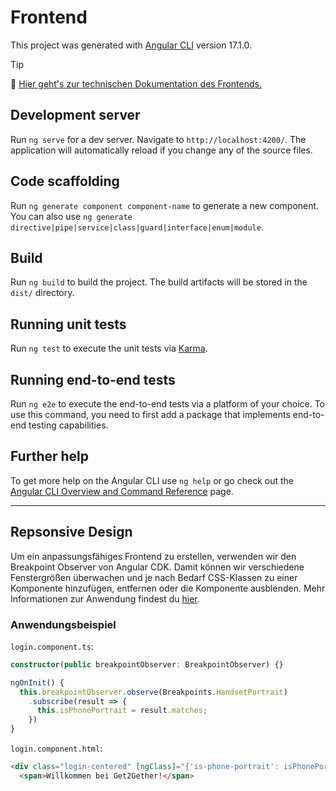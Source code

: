 # Frontend

This project was generated with [Angular CLI](https://github.com/angular/angular-cli) version 17.1.0.

> [!TIP]
> 📖 [Hier geht's zur technischen Dokumentation des Frontends.](https://github.com/SE-TINF22B2/G4-Get2Gether/wiki/Frontend-Dokumentation)

## Development server

Run `ng serve` for a dev server. Navigate to `http://localhost:4200/`. The application will automatically reload if you change any of the source files.

## Code scaffolding

Run `ng generate component component-name` to generate a new component. You can also use `ng generate directive|pipe|service|class|guard|interface|enum|module`.

## Build

Run `ng build` to build the project. The build artifacts will be stored in the `dist/` directory.

## Running unit tests

Run `ng test` to execute the unit tests via [Karma](https://karma-runner.github.io).

## Running end-to-end tests

Run `ng e2e` to execute the end-to-end tests via a platform of your choice. To use this command, you need to first add a package that implements end-to-end testing capabilities.

## Further help

To get more help on the Angular CLI use `ng help` or go check out the [Angular CLI Overview and Command Reference](https://angular.io/cli) page.

---
## Repsonsive Design
Um ein anpassungsfähiges Frontend zu erstellen, verwenden wir den Breakpoint Observer von Angular CDK. Damit können wir verschiedene Fenstergrößen überwachen und je nach Bedarf CSS-Klassen zu einer Komponente hinzufügen, entfernen oder die Komponente ausblenden. Mehr Informationen zur Anwendung findest du [hier](https://blog.angular-university.io/angular-responsive-design/).
### Anwendungsbeispiel 
`login.component.ts`:
```typescript
constructor(public breakpointObserver: BreakpointObserver) {}

ngOnInit() {
  this.breakpointObserver.observe(Breakpoints.HandsetPortrait)
    .subscribe(result => {
      this.isPhonePortrait = result.matches;
    })
}
```
`login.component.html`:
```html
<div class="login-centered" [ngClass]="{'is-phone-portrait': isPhonePortrait}">
  <span>Willkommen bei Get2Gether!</span>
```

